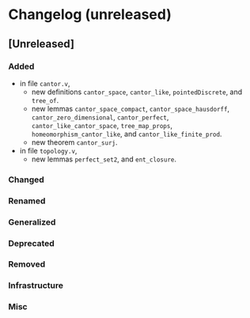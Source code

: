 # Changelog (unreleased)

## [Unreleased]

### Added

- in file `cantor.v`,
  + new definitions `cantor_space`, `cantor_like`, `pointedDiscrete`, and 
    `tree_of`.
  + new lemmas `cantor_space_compact`, `cantor_space_hausdorff`, 
    `cantor_zero_dimensional`, `cantor_perfect`, `cantor_like_cantor_space`, 
    `tree_map_props`, `homeomorphism_cantor_like`, and 
    `cantor_like_finite_prod`.
  + new theorem `cantor_surj`.
- in file `topology.v`,
  + new lemmas `perfect_set2`, and `ent_closure`.

### Changed
  
### Renamed

### Generalized

### Deprecated

### Removed

### Infrastructure

### Misc
